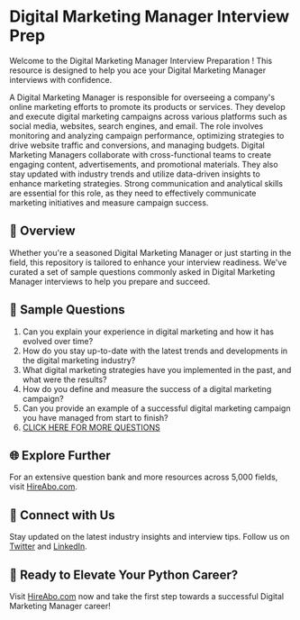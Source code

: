 # Digital Marketing Manager Interview Prep

Welcome to the Digital Marketing Manager Interview Preparation ! This resource is designed to help you ace your Digital Marketing Manager interviews with confidence.

A Digital Marketing Manager is responsible for overseeing a company's online marketing efforts to promote its products or services. They develop and execute digital marketing campaigns across various platforms such as social media, websites, search engines, and email. The role involves monitoring and analyzing campaign performance, optimizing strategies to drive website traffic and conversions, and managing budgets. Digital Marketing Managers collaborate with cross-functional teams to create engaging content, advertisements, and promotional materials. They also stay updated with industry trends and utilize data-driven insights to enhance marketing strategies. Strong communication and analytical skills are essential for this role, as they need to effectively communicate marketing initiatives and measure campaign success.

## 🚀 Overview

Whether you're a seasoned Digital Marketing Manager or just starting in the field, this repository is tailored to enhance your interview readiness. We've curated a set of sample questions commonly asked in Digital Marketing Manager interviews to help you prepare and succeed.

## 📝 Sample Questions

1. Can you explain your experience in digital marketing and how it has evolved over time?
2. How do you stay up-to-date with the latest trends and developments in the digital marketing industry?
3. What digital marketing strategies have you implemented in the past, and what were the results?
4. How do you define and measure the success of a digital marketing campaign?
5. Can you provide an example of a successful digital marketing campaign you have managed from start to finish?
6. [CLICK HERE FOR MORE QUESTIONS](https://hireabo.com/job/8_4_4/Digital%20Marketing%20Manager)

## 🌐 Explore Further

For an extensive question bank and more resources across 5,000 fields, visit [HireAbo.com](https://www.hireabo.com).

## 📱 Connect with Us

Stay updated on the latest industry insights and interview tips. Follow us on [Twitter](https://twitter.com/hireabo) and [LinkedIn](https://www.linkedin.com/in/hire-abo-3609972a8/).

## 🚀 Ready to Elevate Your Python Career?

Visit [HireAbo.com](https://www.hireabo.com) now and take the first step towards a successful Digital Marketing Manager career!